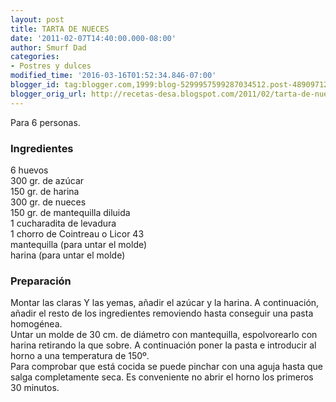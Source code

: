 ```yaml
---
layout: post
title: TARTA DE NUECES
date: '2011-02-07T14:40:00.000-08:00'
author: Smurf Dad
categories:
- Postres y dulces
modified_time: '2016-03-16T01:52:34.846-07:00'
blogger_id: tag:blogger.com,1999:blog-5299957599287034512.post-4890971282461703044
blogger_orig_url: http://recetas-desa.blogspot.com/2011/02/tarta-de-nueces.html
---
```


Para 6 personas.<br /><h3>Ingredientes</h3>6 huevos<br />300 gr. de azúcar<br />150 gr. de harina<br />300 gr. de nueces<br />150 gr. de mantequilla diluida<br />1 cucharadita de levadura<br />1 chorro de Cointreau o Licor 43<br />mantequilla (para untar el molde)<br />harina (para untar el molde)<br /><h3>Preparación</h3>Montar las claras Y las yemas, añadir el azúcar y la harina. A continuación, añadir el resto de los ingredientes removiendo hasta conseguir una pasta homogénea.<br />Untar un molde de 30 cm. de diámetro con mantequilla, espolvorearlo con harina retirando la que sobre. A continuación poner la pasta e introducir al horno a una temperatura de 150º.<br />Para comprobar que está cocida se puede pinchar con una aguja hasta que salga completamente seca. Es conveniente no abrir el horno los primeros 30 minutos.